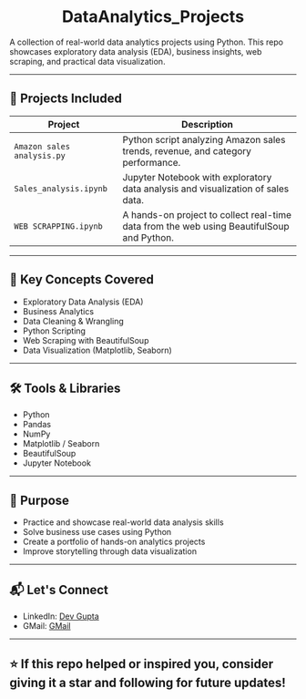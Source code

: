 <h1 align="center">DataAnalytics_Projects</h1>

A collection of real-world data analytics projects using Python. This repo showcases exploratory data analysis (EDA), business insights, web scraping, and practical data visualization.

---

## 📌 Projects Included

| Project | Description |
|--------|-------------|
| `Amazon sales analysis.py` | Python script analyzing Amazon sales trends, revenue, and category performance. |
| `Sales_analysis.ipynb` | Jupyter Notebook with exploratory data analysis and visualization of sales data. |
| `WEB SCRAPPING.ipynb` | A hands-on project to collect real-time data from the web using BeautifulSoup and Python. |

---

## 🧠 Key Concepts Covered

- Exploratory Data Analysis (EDA)
- Business Analytics
- Data Cleaning & Wrangling
- Python Scripting
- Web Scraping with BeautifulSoup
- Data Visualization (Matplotlib, Seaborn)

---

## 🛠 Tools & Libraries

- Python
- Pandas
- NumPy
- Matplotlib / Seaborn
- BeautifulSoup
- Jupyter Notebook

---

## 🎯 Purpose

- Practice and showcase real-world data analysis skills
- Solve business use cases using Python
- Create a portfolio of hands-on analytics projects
- Improve storytelling through data visualization

---

## 📬 Let's Connect

- LinkedIn: [Dev Gupta](https://www.linkedin.com/in/your-link/)
- GMail: [GMail](devg7898@gmailcom)

---

## ⭐️ If this repo helped or inspired you, consider giving it a star and following for future updates!
